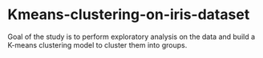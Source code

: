 # Kmeans-clustering-on-iris-dataset
 Goal of the study is to perform exploratory analysis on the data and build a K-means clustering model to cluster them into groups.

